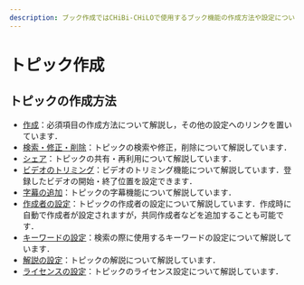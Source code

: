 ```yaml
---
description: ブック作成ではCHiBi-CHiLOで使用するブック機能の作成方法や設定について解説しています．
---
```


# トピック作成

## トピックの作成方法

* [作成](create.md)：必須項目の作成方法について解説し，その他の設定へのリンクを置いています．
* [検索・修正・削除](edit.md)：トピックの検索や修正，削除について解説しています．
* [シェア](share.md)：トピックの共有・再利用について解説しています．
* [ビデオのトリミング](trim.md)：ビデオのトリミング機能について解説しています．登録したビデオの開始・終了位置を設定できます．
* [字幕の追加](subtitles.md)：トピックの字幕機能について解説しています．
* [作成者の設定](author.md)：トピックの作成者の設定について解説しています．作成時に自動で作成者が設定されますが，共同作成者などを追加することも可能です．
* [キーワードの設定](keyword.md)：検索の際に使用するキーワードの設定について解説しています．
* [解説の設定](commentary.md)：トピックの解説について解説しています．
* [ライセンスの設定](license-settings.md)：トピックのライセンス設定について解説しています．

##
